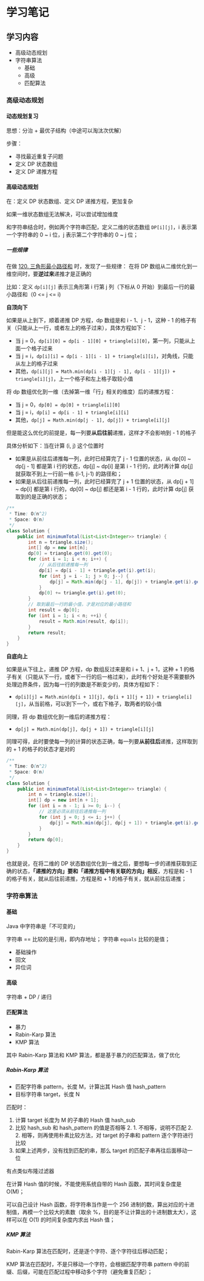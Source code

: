 # 学习笔记

## 学习内容

* 高级动态规划
* 字符串算法
  * 基础
  * 高级
  * 匹配算法

### 高级动态规划

#### 动态规划复习

思想：分治 + 最优子结构（中途可以淘汰次优解）

步骤：
* 寻找最近重复子问题
* 定义 DP 状态数组
* 定义 DP 递推方程

#### 高级动态规划

在：定义 DP 状态数组、定义 DP 递推方程，更加复杂

如果一维状态数组无法解决，可以尝试增加维度

和字符串结合时，例如两个字符串匹配，定义二维的状态数组 `DP[i][j]`，i 表示第一个字符串的 0 ~ i 位，j 表示第二个字符串的 0 ~ j 位；


##### 一些规律

在做 [120. 三角形最小路径和](https://leetcode-cn.com/problems/triangle/) 时，发现了一些规律：
在将 DP 数组从二维优化到一维空间时，要**逆过来**递推才是正确的

比如：定义 `dp[i][j]` 表示三角形第 i 行第 j 列（下标从 0 开始）到最后一行的最小路径和（0 <= j <= i)

**自顶向下**

如果是从上到下，顺着递推 DP 方程，dp 数组是和 i - 1、j - 1，这种 - 1 的格子有关（只能从上一行，或者左上的格子过来），具体方程如下：
* 当 j = 0，`dp[i][0] = dp[i - 1][0] + triangle[i][0]`，第一列，只能从上面一个格子过来
* 当 j = i，`dp[i][i] = dp[i - 1][i - 1] + triangle[i][i]`，对角线，只能从左上的格子过来
* 其他，`dp[i][j] = Math.min(dp[i - 1][j - 1], dp[i - 1][j]) + triangle[i][j]`，上一个格子和左上格子取较小值

将 dp 数组优化到一维（去掉第一维「行」相关的维度）后的递推方程：
* 当 j = 0，`dp[0] = dp[0] + triangle[i][0]`
* 当 j = i，`dp[i] = dp[i - 1] + triangle[i][i]`
* 其他，`dp[j] = Math.min(dp[j - 1], dp[j]) + triangle[i][j]`

但是能这么优化的前提是，每一列要**从后往前**递推，这样才不会影响到 - 1 的格子

具体分析如下：当在计算 (i, j) 这个位置时
* 如果是从前往后递推每一列，此时已经算完了 j - 1 位置的状态，从 dp[0] ~ dp[j - 1] 都是第 i 行的状态，dp[j] ~ dp[i] 是第 i - 1 行的，此时再计算 dp[j] 就获取不到上一行前一格 (i-1, j-1) 的路径和；
* 如果是从后往前递推每一列，此时已经算完了 j + 1 位置的状态，从 dp[j + 1] ~ dp[i] 都是第 i 行的，dp[0] ~ dp[j] 都还是第 i - 1 行的，此时计算 dp[j] 获取到的是正确的状态；

```java
/**
 * Time: O(n^2)
 * Space: O(n)
 */
class Solution {
    public int minimumTotal(List<List<Integer>> triangle) {
        int n = triangle.size();
        int[] dp = new int[n];
        dp[0] = triangle.get(0).get(0);
        for (int i = 1; i < n; i++) {
            // 从后往前递推每一列
            dp[i] = dp[i - 1] + triangle.get(i).get(i);
            for (int j = i - 1; j > 0; j--) {
                dp[j] = Math.min(dp[j - 1], dp[j]) + triangle.get(i).get(j);
            }
            dp[0] += triangle.get(i).get(0);
        }
        // 取到最后一行的最小值，才是对应的最小路径和
        int result = dp[0];
        for (int i = 1; i < n; ++i) {
            result = Math.min(result, dp[i]);
        }
        return result;
    }
}
```

**自底向上**

如果是从下往上，递推 DP 方程，dp 数组反过来是和 i + 1、j + 1，这种 + 1 的格子有关（只能从下一行，或者下一行的后一格过来），此时有个好处是不需要额外处理边界条件，因为每一行的列数是不断变少的，具体方程如下：
* `dp[i][j] = Math.min(dp[i + 1][j], dp[i + 1][j + 1]) + triangle[i][j]`，从当前格，可以到下一个，或右下格子，取两者的较小值

同理，将 dp 数组优化到一维后的递推方程：
* `dp[j] = Math.min(dp[j], dp[j + 1]) + triangle[i][j]`

同理可得，此时要使每一列的计算的状态正确，每一列要**从前往后**递推，这样取到的 + 1 的格子的状态才是对的

```java
/**
 * Time: O(n^2)
 * Space: O(n)
 */
class Solution {
    public int minimumTotal(List<List<Integer>> triangle) {
        int n = triangle.size();
        int[] dp = new int[n + 1];
        for (int i = n - 1; i >= 0; i--) {
            // 这里必须从前往后递推每一列
            for (int j = 0; j <= i; j++) {
                dp[j] = Math.min(dp[j], dp[j + 1]) + triangle.get(i).get(j);
            }
        }
        return dp[0];
    }
}
```

也就是说，在将二维的 DP 状态数组优化到一维之后，要想每一步的递推获取到正确的状态，**「递推的方向」要和「递推方程中有关联的方向」相反**，方程是和 - 1 的格子有关，就从后往前递推，方程是和 + 1 的格子有关，就从前往后递推；



### 字符串算法

#### 基础

Java 中字符串是「不可变的」

字符串 == 比较的是引用，即内存地址；
字符串 `equals` 比较的是值；

* 基础操作
* 回文
* 异位词

#### 高级

字符串 + DP / 递归

#### 匹配算法

* 暴力
* Rabin-Karp 算法
* KMP 算法

其中 Rabin-Karp 算法和 KMP 算法，都是基于暴力的匹配算法，做了优化

##### Rabin-Karp 算法

* 匹配字符串 pattern，长度 M，计算出其 Hash 值 hash_pattern
* 目标字符串 target，长度 N

匹配时：
1. 计算 target 长度为 M 的子串的 Hash 值 hash_sub
2. 比较 hash_sub 和 hash_pattern 的值是否相等
   2. 1. 不相等，说明不匹配
   2. 2. 相等，则再使用朴素比较方法，对 target 的子串和 pattern 逐个字符进行比较
3. 如果上述两步，没有找到匹配的串，那么 target 的匹配子串再往后面移动一位

有点类似布隆过滤器

在计算 Hash 值的时候，不能使用系统自带的 Hash 函数，其时间复杂度是 O(M)；

可以自己设计 Hash 函数，将字符串当作是一个 256 进制的数，算出对应的十进制值，再模一个比较大的素数（取余 %，目的是不让计算出的十进制数太大），这样可以在 O(1) 的时间复杂度内求出 Hash 值；

##### KMP 算法

Rabin-Karp 算法在匹配时，还是逐个字符、逐个字符往后移动匹配；

KMP 算法在匹配时，不是只移动一个字符，会根据匹配字符串 pattern 中的前缀、后缀，可能在匹配过程中移动多个字符（避免重复匹配）；
